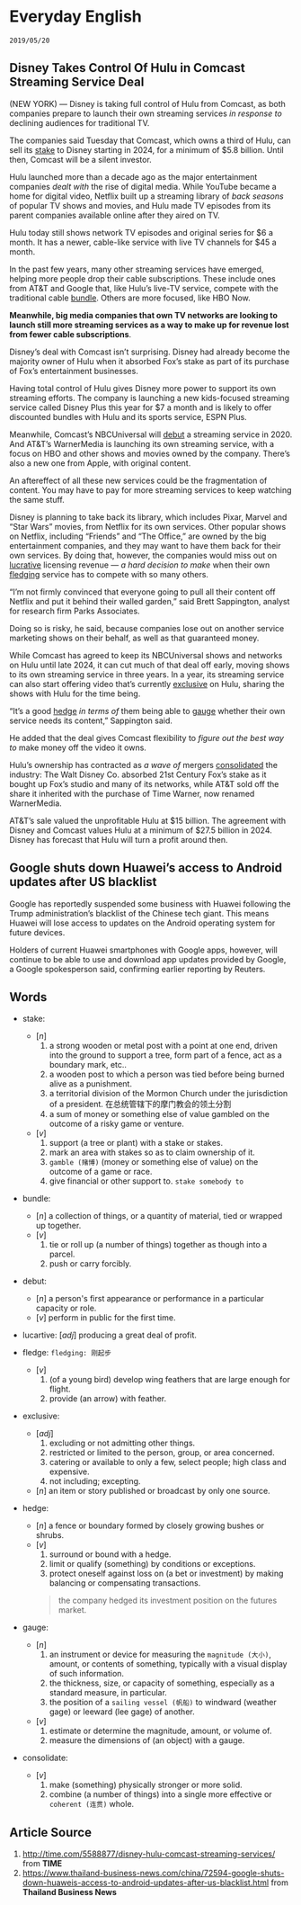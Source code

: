 Everyday English
===

`2019/05/20`

Disney Takes Control Of Hulu in Comcast Streaming Service Deal
---

(NEW YORK) — Disney is taking full control of Hulu from Comcast, as both companies prepare to launch their own streaming services *in response to* declining audiences for traditional TV.

The companies said Tuesday that Comcast, which owns a third of Hulu, can sell its [stake](#stake) to Disney starting in 2024, for a minimum of $5.8 billion. Until then, Comcast will be a silent investor.

Hulu launched more than a decade ago as the major entertainment companies *dealt with* the rise of digital media. While YouTube became a home for digital video, Netflix built up a streaming library of *back seasons* of popular TV shows and movies, and Hulu made TV episodes from its parent companies available online after they aired on TV.

Hulu today still shows network TV episodes and original series for $6 a month. It has a newer, cable-like service with live TV channels for $45 a month.

In the past few years, many other streaming services have emerged, helping more people drop their cable subscriptions. These include ones from AT&T and Google that, like Hulu’s live-TV service, compete with the traditional cable [bundle](#bundle). Others are more focused, like HBO Now.

**Meanwhile, big media companies that own TV networks are looking to launch still more streaming services as a way to make up for revenue lost from fewer cable subscriptions**.

Disney’s deal with Comcast isn’t surprising. Disney had already become the majority owner of Hulu when it absorbed Fox’s stake as part of its purchase of Fox’s entertainment businesses.

Having total control of Hulu gives Disney more power to support its own streaming efforts. The company is launching a new kids-focused streaming service called Disney Plus this year for $7 a month and is likely to offer discounted bundles with Hulu and its sports service, ESPN Plus.

Meanwhile, Comcast’s NBCUniversal will [debut](#debut) a streaming service in 2020. And AT&T’s WarnerMedia is launching its own streaming service, with a focus on HBO and other shows and movies owned by the company. There’s also a new one from Apple, with original content.

An aftereffect of all these new services could be the fragmentation of content. You may have to pay for more streaming services to keep watching the same stuff.

Disney is planning to take back its library, which includes Pixar, Marvel and “Star Wars” movies, from Netflix for its own services. Other popular shows on Netflix, including “Friends” and “The Office,” are owned by the big entertainment companies, and they may want to have them back for their own services. By doing that, however, the companies would miss out on [lucrative](#lucartive) licensing revenue — *a hard decision to make* when their own [fledging](#fledge) service has to compete with so many others.

“I’m not firmly convinced that everyone going to pull all their content off Netflix and put it behind their walled garden,” said Brett Sappington, analyst for research firm Parks Associates.

Doing so is risky, he said, because companies lose out on another service marketing shows on their behalf, as well as that guaranteed money.

While Comcast has agreed to keep its NBCUniversal shows and networks on Hulu until late 2024, it can cut much of that deal off early, moving shows to its own streaming service in three years. In a year, its streaming service can also start offering video that’s currently [exclusive](#exclusive) on Hulu, sharing the shows with Hulu for the time being.

“It’s a good [hedge](#hedge) *in terms of* them being able to [gauge](#gauge) whether their own service needs its content,” Sappington said.

He added that the deal gives Comcast flexibility to *figure out the best way to* make money off the video it owns.

Hulu’s ownership has contracted as *a wave of* mergers [consolidated](#consolidate) the industry: The Walt Disney Co. absorbed 21st Century Fox’s stake as it bought up Fox’s studio and many of its networks, while AT&T sold off the share it inherited with the purchase of Time Warner, now renamed WarnerMedia.

AT&T’s sale valued the unprofitable Hulu at $15 billion. The agreement with Disney and Comcast values Hulu at a minimum of $27.5 billion in 2024. Disney has forecast that Hulu will turn a profit around then.


Google shuts down Huawei’s access to Android updates after US blacklist
---

Google has reportedly suspended some business with Huawei following the Trump administration’s blacklist of the Chinese tech giant. This means Huawei will lose access to updates on the Android operating system for future devices.

Holders of current Huawei smartphones with Google apps, however, will continue to be able to use and download app updates provided by Google, a Google spokesperson said, confirming earlier reporting by Reuters.


Words
---

* <span id='stake'>stake<span>:
  * [_n_]
    1. a strong wooden or metal post with a point at one end, driven into the ground to support a tree, form part of a fence, act as a boundary mark, etc..
    1. a wooden post to which a person was tied before being burned alive as a punishment.
    1. a territorial division of the Mormon Church under the jurisdiction of a president. 在总统管辖下的摩门教会的领土分割
    1. a sum of money or something else of value gambled on the outcome of a risky game or venture.
  * [_v_]
    1. support (a tree or plant) with a stake or stakes.
    1. mark an area with stakes so as to claim ownership of it.
    1. `gamble (赌博)` (money or something else of value) on the outcome of a game or race.
    1. give financial or other support to. `stake somebody to`

* <span id='bundle'>bundle<span>:
  * [_n_] a collection of things, or a quantity of material, tied or wrapped up together.
  * [_v_]
    1. tie or roll up (a number of things) together as though into a parcel.
    1. push or carry forcibly.

* <span id='debut'>debut<span>:
  * [_n_] a person's first appearance or performance in a particular capacity or role.
  * [_v_] perform in public for the first time.

* <span id='lucartive'>lucartive<span>: [_adj_] producing a great deal of profit.

* <span id='fledge'>fledge<span>: `fledging: 刚起步`
  * [_v_]
    1. (of a young bird) develop wing feathers that are large enough for flight.
    1. provide (an arrow) with feather.

* <span id='exclusive'>exclusive<span>:
  * [_adj_]
    1. excluding or not admitting other things.
    1. restricted or limited to the person, group, or area concerned.
    1. catering or available to only a few, select people; high class and expensive.
    1. not including; excepting.
  * [_n_] an item or story published or broadcast by only one source.

* <span id='hedge'>hedge<span>:
  * [_n_] a fence or boundary formed by closely growing bushes or shrubs.
  * [_v_]
    1. surround or bound with a hedge.
    1. limit or qualify (something) by conditions or exceptions.
    1. protect oneself against loss on (a bet or investment) by making balancing or compensating transactions.
      > the company hedged its investment position on the futures market.

* <span id='gauge'>gauge<span>:
  * [_n_]
    1. an instrument or device for measuring the `magnitude (大小)`, amount, or contents of something, typically with a visual display of such information.
    1. the thickness, size, or capacity of something, especially as a standard measure, in particular.
    1. the position of a `sailing vessel (帆船)` to windward (weather gage) or leeward (lee gage) of another.
  * [_v_]
    1. estimate or determine the magnitude, amount, or volume of.
    1. measure the dimensions of (an object) with a gauge.

* <span id='consolidate'>consolidate<span>:
  * [_v_]
    1. make (something) physically stronger or more solid.
    1. combine (a number of things) into a single more effective or `coherent (连贯)` whole.


Article Source
---

1. <http://time.com/5588877/disney-hulu-comcast-streaming-services/> from **TIME**
1. <https://www.thailand-business-news.com/china/72594-google-shuts-down-huaweis-access-to-android-updates-after-us-blacklist.html> from **Thailand Business News**
